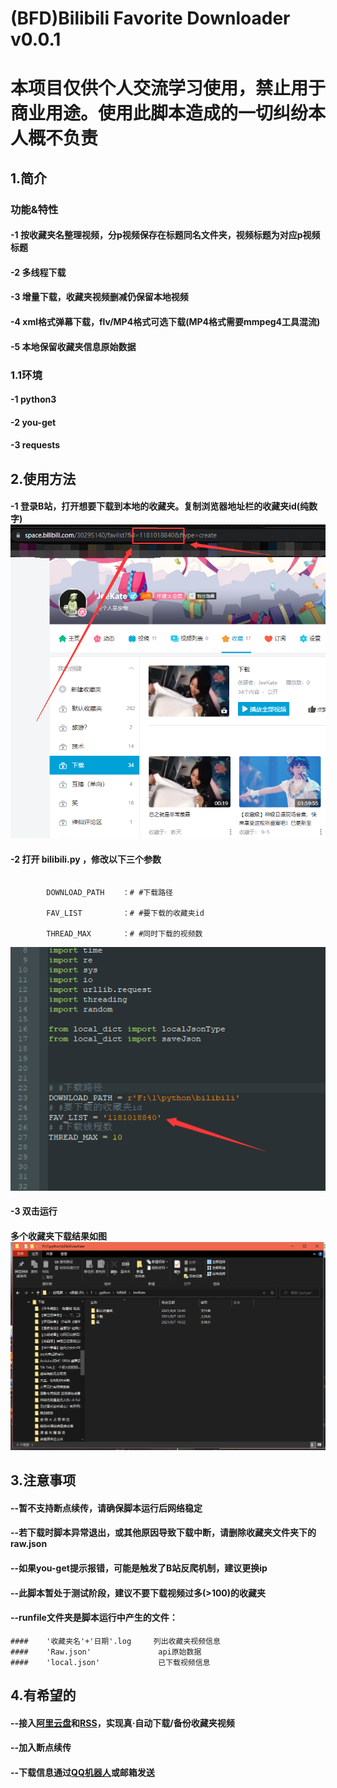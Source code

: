 # (BFD)Bilibili Favorite Downloader v0.0.1
# 本项目仅供个人交流学习使用，禁止用于商业用途。使用此脚本造成的一切纠纷本人概不负责
## 1.简介
### 功能&特性
#### -1 按收藏夹名整理视频，分p视频保存在标题同名文件夹，视频标题为对应p视频标题
#### -2 多线程下载
#### -3 增量下载，收藏夹视频删减仍保留本地视频
#### -4 xml格式弹幕下载，flv/MP4格式可选下载(MP4格式需要mmpeg4工具混流)
#### -5 本地保留收藏夹信息原始数据
### 1.1环境
#### -1 python3
#### -2 you-get
#### -3 requests
## 2.使用方法
#### -1 登录B站，打开想要下载到本地的收藏夹。复制浏览器地址栏的收藏夹id(纯数字)![avatar](./example/1.png)
#### -2 打开 bilibili.py ，修改以下三个参数
```
        
        DOWNLOAD_PATH    ：# #下载路径
        
        FAV_LIST         ：# #要下载的收藏夹id

        THREAD_MAX       ：# #同时下载的视频数
```
![avatar](./example/2.png)
#### -3 双击运行
#### 多个收藏夹下载结果如图![avatar](./example/3.png)
## 3.注意事项
#### --暂不支持断点续传，请确保脚本运行后网络稳定
#### --若下载时脚本异常退出，或其他原因导致下载中断，请删除收藏夹文件夹下的raw.json
#### --如果you-get提示报错，可能是触发了B站反爬机制，建议更换ip
#### --此脚本暂处于测试阶段，建议不要下载视频过多(>100)的收藏夹
#### --runfile文件夹是脚本运行中产生的文件：
```
####    '收藏夹名'+'日期'.log     列出收藏夹视频信息
####    'Raw.json'               api原始数据
####    'local.json'             已下载视频信息
```
## 4.有希望的
#### --接入[阿里云盘](https://github.com/tickstep/aliyunpan)和[RSS](https://github.com/DIYgod/RSSHub)，实现真·自动下载/备份收藏夹视频
#### --加入断点续传
#### --下载信息通过[QQ机器人](https://qmsg.zendee.cn/me.html#/login)或邮箱发送
